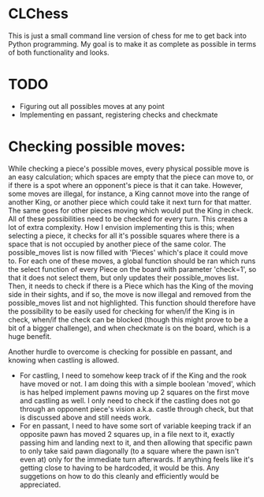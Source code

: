 # CLChess
This is just a small command line version of chess for me to get back into Python programming.
My goal is to make it as complete as possible in terms of both functionality and looks.

# TODO
- Figuring out all possibles moves at any point
- Implementing en passant, registering checks and checkmate

# Checking possible moves:
While checking a piece's possible moves, every physical possible move is an easy calculation; which spaces are empty that the piece can move to, or if there is a spot where an opponent's piece is that it can take. However, some moves are illegal, for instance, a King cannot move into the range of another King, or another piece which could take it next turn for that matter. The same goes for other pieces moving which would put the King in check. All of these possibilities need to be checked for every turn. This creates a lot of extra complexity. How I envision implementing this is this; when selecting a piece, it checks for all it's possible squares where there is a space that is not occupied by another piece of the same color. The possible_moves list is now filled with 'Pieces' which's place it could move to. For each one of these moves, a global function should be ran which runs the select function of every Piece on the board with parameter 'check=1', so that it does not select them, but only updates their possible_moves list. Then, it needs to check if there is a Piece which has the King of the moving side in their sights, and if so, the move is now illegal and removed from the possible_moves list and not highlighted. This function should therefore have the possibility to be easily used for checking for when/if the King is in check, when/if the check can be blocked (though this might prove to be a bit of a bigger challenge), and when checkmate is on the board, which is a huge benefit.

Another hurdle to overcome is checking for possible en passant, and knowing when castling is allowed. 
- For castling, I need to somehow keep track of if the King and the rook have moved or not. I am doing this with a simple boolean 'moved', which is has helped implement pawns moving up 2 squares on the first move and castling as well. I only need to check if the castling does not go through an opponent piece's vision a.k.a. castle through check, but that is discussed above and still needs work.
- For en passant, I need to have some sort of variable keeping track if an opposite pawn has moved 2 squares up, in a file next to it, exactly passing him and landing next to it, and then allowing that specific pawn to only take said pawn diagonally (to a square where the pawn isn't even at) only for the immediate turn afterwards. If anything feels like it's getting close to having to be hardcoded, it would be this. Any suggetions on how to do this cleanly and efficiently would be appreciated.
